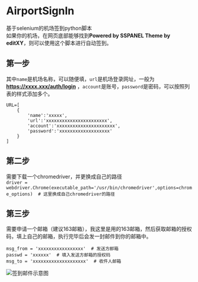 # AirportSignIn
基于selenium的机场签到python脚本  
如果你的机场，在网页底部能够找到**Powered by SSPANEL  Theme by editXY**，则可以使用这个脚本进行自动签到。  

## 第一步
其中`name`是机场名称，可以随便填，`url`是机场登录网址，一般为**https://xxxx.xxx/auth/login** ，`account`是账号，`password`是密码，可以按照列表的样式添加多个。
```
URL=[
    {
        'name':'xxxxx',
        'url':'xxxxxxxxxxxxxxxxxxxxxxx',
        'account':'xxxxxxxxxxxxxxxxxxxxxx',
        'password':'xxxxxxxxxxxxxxxxxxx'
    }
]
```  
## 第二步
需要下载一个chromedriver，并更换成自己的路径  
`driver = webdriver.Chrome(executable_path='/usr/bin/chromedriver',options=chrome_options)  # 这里换成自己chromedriver的路径`  
## 第三步
需要申请一个邮箱（建议163邮箱），我这里是用的163邮箱，然后获取邮箱的授权码，填上自己的邮箱，执行完毕后会发一封邮件到你的邮箱中。
```
msg_from = 'xxxxxxxxxxxxxxxxx'  # 发送方邮箱
passwd = 'xxxxxx'  # 填入发送方邮箱的授权码
msg_to = 'xxxxxxxxxxxxxxxxxxxx'  # 收件人邮箱
```
![签到邮件示意图](https://raw.githubusercontent.com/master-lzh/AirportSignIn/master/P%7BL%7D9D%7B_N%60Q%5D\)OXL95VJO_H.png)
